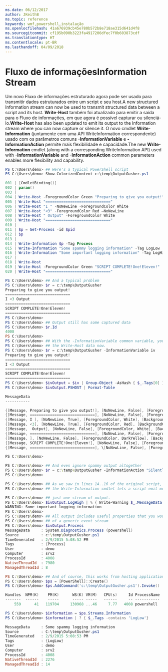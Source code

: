```yaml
---
ms.date: 06/12/2017
author: JKeithB
ms.topic: reference
keywords: wmf,powershell,instalação
ms.openlocfilehash: 41a676939cb45e780b572b8e718ae315d641d4f8
ms.sourcegitcommit: cf195b090b3223fa4917206dfec7f0b603873cdf
ms.translationtype: HT
ms.contentlocale: pt-BR
ms.lasthandoff: 04/09/2018
---
```

# <a name="information-stream"></a><span data-ttu-id="f9d24-102">Fluxo de informações</span><span class="sxs-lookup"><span data-stu-id="f9d24-102">Information Stream</span></span>

<span data-ttu-id="f9d24-103">Um novo Fluxo de informações estruturado agora pode ser usado para transmitir dados estruturados entre um script e seu host.</span><span class="sxs-lookup"><span data-stu-id="f9d24-103">A new structured Information stream can now be used to transmit structured data between a script and its host.</span></span> <span data-ttu-id="f9d24-104">**Write-Host** também foi atualizado para emitir a saída para o Fluxo de informações, em que agora é possível capturar ou silenciá-lo.</span><span class="sxs-lookup"><span data-stu-id="f9d24-104">**Write-Host** has also been updated to emit its output to the Information stream where you can now capture or silence it.</span></span> <span data-ttu-id="f9d24-105">O novo cmdlet **Write-Information** (juntamente com uma API WriteInformation correspondente) usado com os parâmetros comuns **-InformationVariable** e **-InformationAction** permite mais flexibilidade e capacidade.</span><span class="sxs-lookup"><span data-stu-id="f9d24-105">The new **Write-Information** cmdlet (along with a corresponding WriteInformation API) used with **-InformationVariable** and **-InformationAction** common parameters enables more flexibility and capability.</span></span>

```powershell
PS C:\Users\demo> ## Here's a typical PowerShell script
PS C:\Users\demo> Show-ColorizedContent c:\temp\OutputGusher.ps1

001 | [CmdletBinding()]
002 | param()
003 |
004 | Write-Host -ForegroundColor Green "Preparing to give you output!"
005 | Write-Host "============================="
006 | Write-Host "I " -NoNewLine -ForegroundColor White
007 | Write-Host "<3" -ForegroundColor Red –NoNewLine
008 | Write-Host " Output" -ForegroundColor White
009 | Write-Host "============================="
010 |
011 | $p = Get-Process -id $pid
012 | $p
013 |
014 | Write-Information $p -Tag Process
015 | Write-Information "Some spammy logging information" -Tag LogLow
016 | Write-Information "Some important logging information" -Tag LogHigh
017 |
018 | Write-Host
019 | Write-Host -ForegroundColor Green "SCRIPT COMPLETE!One!Eleven!"
020 | Write-Host "============================="

PS C:\Users\demo> ## And a typical problem
PS C:\Users\demo> $r = c:\temp\OutputGusher
Preparing to give you output!
=============================
I <3 Output
=============================
SCRIPT COMPLETE!One!Eleven!
=============================
PS C:\Users\demo>
PS C:\Users\demo> ## Output still has some captured data
PS C:\Users\demo> $r.Id
4008
PS C:\Users\demo>
PS C:\Users\demo> ## With the -InformationVariable common variable, you can capture
PS C:\Users\demo> ## the Write-Host data now.
PS C:\Users\demo> $r = c:\temp\OutputGusher -InformationVariable iv
Preparing to give you output!
=============================
I <3 Output
=============================
SCRIPT COMPLETE!One!Eleven!
=============================
PS C:\Users\demo> $ivOutput = $iv | Group-Object -AsHash { $_.Tags[0] } -AsString
PS C:\Users\demo> $ivOutput.PSHOST | Format-Table

MessageData
-----------

{[Message, Preparing to give you output!], [NoNewLine, False], [ForegroundColor, Green], [BackgroundColor, DarkMagenta]}
{[Message, =============================], [NoNewLine, False], [ForegroundColor, DarkYellow], [BackgroundColor, DarkMa...
{[Message, I ], [NoNewLine, True], [ForegroundColor, White], [BackgroundColor, DarkMagenta]}
{[Message, <3], [NoNewLine, True], [ForegroundColor, Red], [BackgroundColor, DarkMagenta]}
{[Message,  Output], [NoNewLine, False], [ForegroundColor, White], [BackgroundColor, DarkMagenta]}
{[Message, =============================], [NoNewLine, False], [ForegroundColor, DarkYellow], [BackgroundColor, DarkMa...
{[Message, ], [NoNewLine, False], [ForegroundColor, DarkYellow], [BackgroundColor, DarkMagenta]}
{[Message, SCRIPT COMPLETE!One!Eleven!], [NoNewLine, False], [ForegroundColor, Green], [BackgroundColor, DarkMagenta]}
{[Message, =============================], \[NoNewLine, False], [ForegroundColor, DarkYellow], [BackgroundColor, DarkMa...

PS C:\Users\demo>

PS C:\Users\demo> ## And even ignore spammy output altogether
PS C:\Users\demo> $r = c:\temp\OutputGusher -InformationAction "SilentlyContinue"
PS C:\Users\demo>

PS C:\Users\demo> ## As we saw in lines 14..16 of the original script, though,
PS C:\Users\demo> ## the Write-Information cmdlet lets a script emit more than

PS C:\Users\demo> ## just one stream of output.
PS C:\Users\demo> $ivOutput.LogHigh | % { Write-Warning $_.MessageData }
WARNING: Some important logging information
PS C:\Users\demo>
PS C:\Users\demo> ## All output includes useful properties that you would expect
PS C:\Users\demo> ## of a generic event stream
PS C:\Users\demo> $ivOutput.Process
MessageData     : System.Diagnostics.Process (powershell)
Source          : c:\temp\OutputGusher.ps1
TimeGenerated   : 2/9/2015 5:08:52 PM
Tags            : {Process}
User            : demo
Computer        : srv2
ProcessId       : 4008
NativeThreadId  : 7980
ManagedThreadId : 8

PS C:\Users\demo> ## And of course, this works from hosting applications.
PS C:\Users\demo> $ps = [PowerShell]::Create()
PS C:\Users\demo> $ps.AddCommand('c:\temp\OutputGusher.ps1').Invoke()

Handles  NPM(K)    PM(K)      WS(K) VM(M)   CPU(s)     Id ProcessName
-------  ------    -----      ----- -----   ------     -- -----------
    559      41   119704     130968 ...46     7.77   4008 powershell

PS C:\Users\demo> $information = $ps.Streams.Information
PS C:\Users\demo> $information | ? { $_.Tags -contains 'LogLow'}

MessageData     : Some spammy logging information
Source          : C:\temp\OutputGusher.ps1
TimeGenerated   : 2/9/2015 5:08:53 PM
Tags            : {LogLow}
User            : demo
Computer        : srv2
ProcessId       : 4008
NativeThreadId  : 2276
ManagedThreadId : 14
```